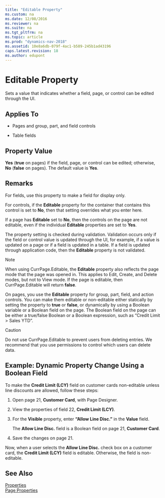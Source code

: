 ```yaml
---
title: "Editable Property"
ms.custom: na
ms.date: 12/08/2016
ms.reviewer: na
ms.suite: na
ms.tgt_pltfrm: na
ms.topic: article
ms.prod: "dynamics-nav-2018"
ms.assetid: 10e8a6db-079f-4ac1-b589-245b1ad43196
caps.latest.revision: 18
ms.author: edupont
---
```

# Editable Property
Sets a value that indicates whether a field, page, or control can be edited through the UI.  

## Applies To  

-   Pages and group, part, and field controls  

-   Table fields  

## Property Value  
 **Yes** \(**true** on pages\) if the field, page, or control can be edited; otherwise, **No** \(**false** on pages\). The default value is **Yes**.  

## Remarks  
 For fields, use this property to make a field for display only.  

 For controls, if the **Editable** property for the container that contains this control is set to **No**, then that setting overrides what you enter here.  

 If a page has **Editable** set to **No**, then the controls on the page are not editable, even if the individual **Editable** properties are set to **Yes**.  

 The property setting is checked during validation. Validation occurs only if the field or control value is updated through the UI, for example, if a value is updated on a page or if a field is updated in a table. If a field is updated through application code, then the **Editable** property is not validated.  

> [!NOTE]  
>  When using CurrPage.Editable, the **Editable** property also reflects the page mode that the page was opened in. This applies to Edit, Create, and Delete modes, but not to View mode. If the page is editable, then CurrPage.Editable will return **false**.  

 On pages, you use the **Editable** property for group, part, field, and action controls. You can make them editable or non-editable either statically by setting the property to **true** or **false**, or dynamically by using a Boolean variable or a Boolean field on the page. The Boolean field on the page can be either a true/false Boolean or a Boolean expression, such as “Credit Limit > Sales YTD”.  

> [!CAUTION]  
>  Do not use CurrPage.Editable to prevent users from deleting entries. We recommend that you use permissions to control which users can delete data.  

## Example: Dynamic Property Change Using a Boolean Field  
 To make the **Credit Limit \(LCY\)** field on customer cards non-editable unless line discounts are allowed, follow these steps:  

1.  Open page 21, **Customer Card**, with Page Designer.  

2.  View the properties of field 22, **Credit Limit \(LCY\)**.  

3.  For the **Visible** property, enter **“Allow Line Disc.”** in the **Value** field.  

     The **Allow Line Disc.** field is a Boolean field on page 21, **Customer Card**.  

4.  Save the changes on page 21.  

 Now, when a user selects the **Allow Line Disc.** check box on a customer card, the **Credit Limit \(LCY\)** field is editable. Otherwise, the field is non-editable.  

## See Also  
 [Properties](Properties.md)   
 [Page Properties](Page-Properties.md)
